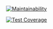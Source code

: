 [![Maintainability](https://api.codeclimate.com/v1/badges/5c4bbf9663644f5ae945/maintainability)](https://codeclimate.com/github/ZHUT1/project-lvl1-s442/maintainability)

[![Test Coverage](https://api.codeclimate.com/v1/badges/5c4bbf9663644f5ae945/test_coverage)](https://codeclimate.com/github/ZHUT1/project-lvl1-s442/test_coverage)